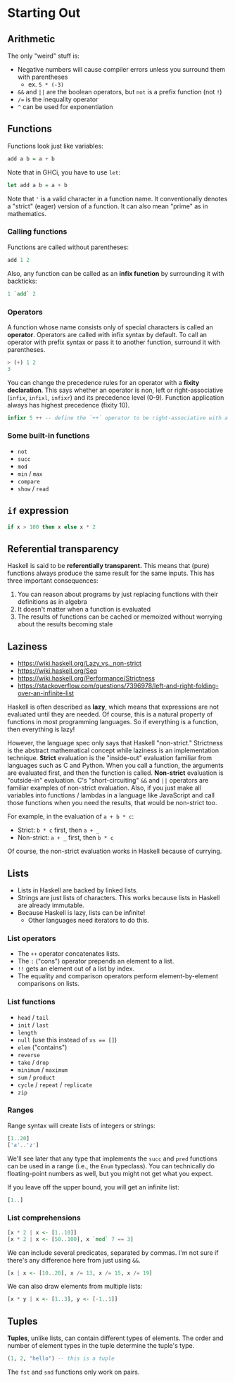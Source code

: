 # Starting Out

## Arithmetic

The only "weird" stuff is:
- Negative numbers will cause compiler errors unless you surround them with parentheses
    - ex. `5 * (-3)`
- `&&` and `||` are the boolean operators, but `not` is a prefix function (not `!`)
- `/=` is the inequality operator
- `^` can be used for exponentiation

## Functions

Functions look just like variables:

```hs
add a b = a + b
```

Note that in GHCi, you have to use `let`:

```hs
let add a b = a + b
```

Note that `'` is a valid character in a function name.
It conventionally denotes a "strict" (eager) version of a function.
It can also mean "prime" as in mathematics.

### Calling functions

Functions are called without parentheses:

```hs
add 1 2
```

Also, any function can be called as an **infix function** by surrounding it with backticks:

```hs
1 `add` 2
```

### Operators

A function whose name consists only of special characters is called an **operator**.
Operators are called with infix syntax by default.
To call an operator with prefix syntax or pass it to another function, surround it with parentheses.

```hs
> (+) 1 2
3
```

You can change the precedence rules for an operator with a **fixity declaration**.
This says whether an operator is non, left or right-associative (`infix`, `infixl`, `infixr`) and its precedence level (0-9).
Function application always has highest precedence (fixity 10).

```hs
infixr 5 ++ -- define the `++` operator to be right-associative with a precedence level of 5
```

### Some built-in functions

- `not`
- `succ`
- `mod`
- `min` / `max`
- `compare`
- `show` / `read`

## `if` expression

```hs
if x > 100 then x else x * 2
```

## Referential transparency

Haskell is said to be **referentially transparent.**
This means that (pure) functions always produce the same result for the same inputs.
This has three important consequences:

1. You can reason about programs by just replacing functions with their definitions as in algebra
1. It doesn't matter when a function is evaluated
1. The results of functions can be cached or memoized without worrying about the results becoming stale

## Laziness

- <https://wiki.haskell.org/Lazy_vs._non-strict>
- <https://wiki.haskell.org/Seq>
- <https://wiki.haskell.org/Performance/Strictness>
- <https://stackoverflow.com/questions/7396978/left-and-right-folding-over-an-infinite-list>

Haskell is often described as **lazy**, which means that expressions are not evaluated until they are needed.
Of course, this is a natural property of functions in most programming languages.
So if everything is a function, then everything is lazy!

However, the language spec only says that Haskell "non-strict."
Strictness is the abstract mathematical concept while laziness is an implementation technique.
**Strict** evaluation is the "inside-out" evaluation familiar from languages such as C and Python.
When you call a function, the arguments are evaluated first, and then the function is called.
**Non-strict** evaluation is "outside-in" evaluation.
C's "short-circuiting" `&&` and `||` operators are familiar examples of non-strict evaluation.
Also, if you just make all variables into functions / lambdas in a language like JavaScript and call those functions when you need the results, that would be non-strict too.

For example, in the evaluation of `a + b * c`:
- Strict: `b * c` first, then `a + _`
- Non-strict: `a + _` first, then `b * c`

Of course, the non-strict evaluation works in Haskell because of currying.

## Lists

- Lists in Haskell are backed by linked lists.
- Strings are just lists of characters. This works because lists in Haskell are already immutable.
- Because Haskell is lazy, lists can be infinite!
    - Other languages need iterators to do this.

### List operators

- The `++` operator concatenates lists.
- The `:` ("cons") operator prepends an element to a list.
- `!!` gets an element out of a list by index.
- The equality and comparison operators perform element-by-element comparisons on lists.

### List functions

- `head` / `tail`
- `init` / `last`
- `length`
- `null` (use this instead of `xs == []`)
- `elem` ("contains")
- `reverse`
- `take` / `drop`
- `minimum` / `maximum`
- `sum` / `product`
- `cycle` / `repeat` / `replicate`
- `zip`

### Ranges

Range syntax will create lists of integers or strings:

```hs
[1..20]
['a'..'z']
```

We'll see later that any type that implements the `succ` and `pred` functions can be used in a range (i.e., the `Enum` typeclass).
You can technically do floating-point numbers as well, but you might not get what you expect.

If you leave off the upper bound, you will get an infinite list:

```hs
[1..]
```

### List comprehensions

```hs
[x * 2 | x <- [1..10]]
[x * 2 | x <- [50..100], x `mod` 7 == 3]
```

We can include several predicates, separated by commas.
I'm not sure if there's any difference here from just using `&&`.

```hs
[x | x <- [10..20], x /= 13, x /= 15, x /= 19]
```

We can also draw elements from multiple lists:

```hs
[x * y | x <- [1..3], y <- [-1..1]]
```

## Tuples

**Tuples**, unlike lists, can contain different types of elements.
The order and number of element types in the tuple determine the tuple's type.

```hs
(1, 2, "hello") -- this is a tuple
```

The `fst` and `snd` functions only work on pairs.